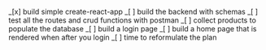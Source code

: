 _[x] build simple create-react-app
_[ ] build the backend with schemas 
_[ ] test all the routes and crud functions with postman
_[ ] collect products to populate the database
_[ ] build a login page
_[ ] build a home page that is rendered when after you login
_[ ] time to reformulate the plan 

